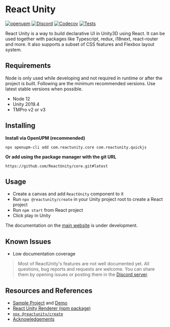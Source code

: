 # React Unity

[![openupm](https://img.shields.io/npm/v/com.reactunity.core?label=openupm&style=for-the-badge&registry_uri=https://package.openupm.com)](https://openupm.com/packages/com.reactunity.core/)
[![Discord](https://img.shields.io/discord/884829138991603792?style=for-the-badge&label=Discord)](https://discord.gg/UY2EFW5ZKG)
[![Codecov](https://img.shields.io/codecov/c/github/ReactUnity/core?style=for-the-badge&token=3ZDHD77UX1)](https://codecov.io/gh/ReactUnity/core)
[![Tests](https://gist.githubusercontent.com/KurtGokhan/f744e86dd53cd0159d4f1d56ae9aae19/raw/ReactUnityTestBadge.svg)](https://github.com/ReactUnity/core/actions/workflows/test.yml)

React Unity is a way to build declarative UI in Unity3D using React. It can be used together with packages like Typescript, redux, i18next, react-router and more.
It also supports a subset of CSS features and Flexbox layout system.

## Requirements

Node is only used while developing and not required in runtime or after the project is built. Following are the minimum recommended versions. Use latest stable versions when possible.

- Node 12
- Unity 2019.4
- TMPro v2 or v3

## Installing

**Install via OpenUPM (recommended)**

```
npx openupm-cli add com.reactunity.core com.reactunity.quickjs
```

**Or add using the package manager with the git URL**

```
https://github.com/ReactUnity/core.git#latest
```

## Usage

- Create a canvas and add `ReactUnity` component to it
- Run `npx @reactunity/create` in your Unity project root to create a React project
- Run `npm start` from React project
- Click play in Unity

The documentation on the [main website](https://reactunity.github.io) is under development.

## Known Issues

- Low documentation coverage

> Most of ReactUnity's features are not well documented yet. All questions, bug reports and requests are welcome. 
> You can share them by opening issues or posting them in the [Discord server](https://discord.gg/UY2EFW5ZKG).

## Resources and References

- [Sample Project](https://github.com/ReactUnity/samples) and [Demo](https://reactunity.github.io/samples)
- [React Unity Renderer (npm package)](https://github.com/ReactUnity/renderer)
- [`npx @reactunity/create`](https://github.com/ReactUnity/create)
- [Acknowledgements](./.github/acknowledgements.md)
